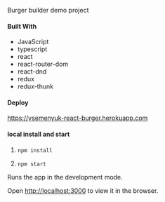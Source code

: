Burger builder demo project

#### Built With

- JavaScript
- typescript
- react
- react-router-dom
- react-dnd
- redux
- redux-thunk

#### Deploy

https://ysemenyuk-react-burger.herokuapp.com

#### local install and start

1. `npm install`

2. `npm start`

Runs the app in the development mode.

Open [http://localhost:3000](http://localhost:3000) to view it in the browser.
